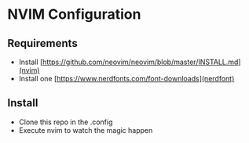 # NVIM Configuration

## Requirements
- Install [https://github.com/neovim/neovim/blob/master/INSTALL.md](nvim)
- Install one [https://www.nerdfonts.com/font-downloads](nerdfont)

## Install
- Clone this repo in the .config
- Execute nvim to watch the magic happen
